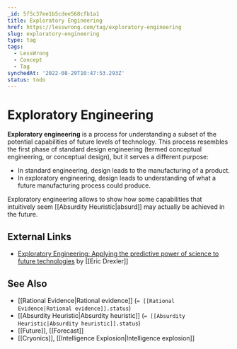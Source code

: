 ```yaml
---
_id: 5f5c37ee1b5cdee568cfb1a1
title: Exploratory Engineering
href: https://lesswrong.com/tag/exploratory-engineering
slug: exploratory-engineering
type: tag
tags:
  - LessWrong
  - Concept
  - Tag
synchedAt: '2022-08-29T10:47:53.293Z'
status: todo
---
```


# Exploratory Engineering

**Exploratory engineering** is a process for understanding a subset of the potential capabilities of future levels of technology. This process resembles the first phase of standard design engineering (termed conceptual engineering, or conceptual design), but it serves a different purpose:

- In standard engineering, design leads to the manufacturing of a product.
- In exploratory engineering, design leads to understanding of what a future manufacturing process could produce.

Exploratory engineering allows to show how some capabilities that intuitively seem [[Absurdity Heuristic|absurd]] may actually be achieved in the future.

## External Links

- [Exploratory Engineering: Applying the predictive power of science to future technologies](http://metamodern.com/2009/06/26/exploratory-engineering-applying-the-predictive-power-of-science-to-future-technologies/) by [[Eric Drexler]]

## See Also

- [[Rational Evidence|Rational evidence]] (`= [[Rational Evidence|Rational evidence]].status`)
- [[Absurdity Heuristic|Absurdity heuristic]] (`= [[Absurdity Heuristic|Absurdity heuristic]].status`)
- [[Future]], [[Forecast]]
- [[Cryonics]], [[Intelligence Explosion|Intelligence explosion]]
